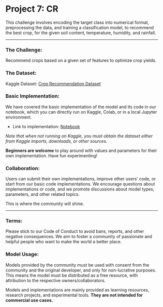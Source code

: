# Project 7: CR

This challenge involves encoding the target class into numerical format, preprocessing the data, and training a classification model, to recommend the best crop, for the given soil content, temperature, humidity, and rainfall.

---

### The Challenge:
Recommend crops based on a given set of features to optimize crop yields.

### The Dataset:
Kaggle Dataset: 
[Crop Recommendation Dataset](https://www.kaggle.com/datasets/varshitanalluri/crop-recommendation-dataset)

### Basic Implementation:
We have covered the basic implementation of the model and its code in our notebook, which you can directly run on Kaggle, Colab, or in a local Jupyter environment.

- Link to implementation: [Notebook](project-7-cr.ipynb)

*Note that when not running on Kaggle, you must obtain the dataset either from Kaggle imports, downloads, or other sources.*

**Beginners are welcome** to play around with values and parameters for their own implementation. Have fun experimenting!

### Collaboration:
Users can submit their own implementations, improve other users' code, or start from our basic code implementations. We encourage questions about implementations or code, and we promote discussions about model types, parameters, and other related topics.

This is where the community will shine.

---

### Terms:
Please stick to our Code of Conduct to avoid bans, reports, and other negative consequences. We aim to foster a community of passionate and helpful people who want to make the world a better place.

### Model Usage:
Models provided by the community must be used with consent from the community and the original developer, and only for non-lucrative purposes. This means the model must be distributed as a free resource, with attribution to the respective owners/collaborators.

Models and implementations are mainly provided as learning resources, research projects, and experimental tools. **They are not intended for commercial use cases.**